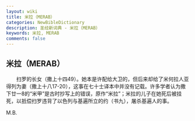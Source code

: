 ```yaml
---
layout: wiki
title: 米拉（MERAB）
categories: NewBibleDictionary
description: 圣经新词典 - 米拉（MERAB）
keywords: 米拉, MERAB
comments: false
---
```


## 米拉（MERAB）

　　扫罗的长女（撒上十四49）。她本是许配给大卫的，但后来却给了米何拉人亚得列为妻（撒上十八17-20），这事在七十士译本中并没有记载。许多学者认为撒下廿一8的“米甲”是古时抄写上的错误，原作“米拉”；米拉的儿子在她死后被挂死，以扺偿扫罗违背了以色列与基遍所立的约（书九），屠杀基遍人的事。

M.B.








